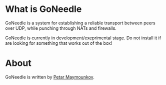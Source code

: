 # What is GoNeedle

GoNeedle is a system for establishing a reliable transport between peers over UDP,
while punching through NATs and firewalls.

GoNeedle is currently in development/exeprimental stage. Do not install it if 
are looking for something that works out of the box!

# About

GoNeedle is written by [Petar Maymounkov](http://pdos.csail.mit.edu/~petar/). 
